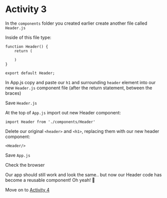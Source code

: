 # Activity 3

In the `components` folder you created earlier create another file called `Header.js`

Inside of this file type:

```
function Header() {
    return (

    )
}

export default Header;
```

In App.js copy and paste our `h1` and surrounding `header` element into our new `Header.js` component file (after the return statement, between the braces)

Save `Header.js`

At the top of  `App.js` import out new Header component:

`import Header from './components/Header'`

Delete our original `<header>` and `<h1>`, replacing them with our new header component:

`<Header/>`

Save `App.js`

Check the browser

Our app should still work and look the same.. but now our Header code has become a reusable component! Oh yeah! 🥳

Move on to [Activity 4](./activity-4.md)